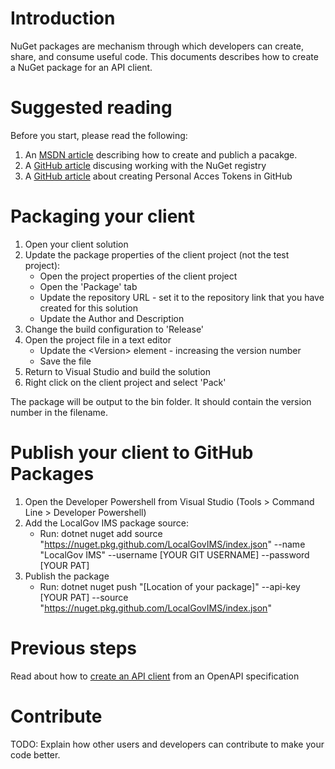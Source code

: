 # Introduction
NuGet packages are mechanism through which developers can create, share, and consume useful code.
This documents describes how to create a NuGet package for an API client.

# Suggested reading

Before you start, please read the following:

1. An [MSDN article](https://docs.microsoft.com/en-us/nuget/quickstart/create-and-publish-a-package-using-visual-studio?tabs=netcore-cli#create-the-package) describing how to create and publich a pacakge. 
2. A [GitHub article](https://docs.github.com/en/packages/working-with-a-github-packages-registry/working-with-the-nuget-registry) discusing working with the NuGet registry
3. A [GitHub article](https://docs.github.com/en/authentication/keeping-your-account-and-data-secure/creating-a-personal-access-token) about creating Personal Acces Tokens in GitHub

# Packaging your client

1. Open your client solution
2. Update the package properties of the client project (not the test project):
    * Open the project properties of the client project
    * Open the 'Package' tab
    * Update the repository URL - set it to the repository link that you have created for this solution
    * Update the Author and Description
3. Change the build configuration to 'Release'
4. Open the project file in a text editor
   * Update the \<Version> element - increasing the version number
   * Save the file
4. Return to Visual Studio and build the solution
5. Right click on the client project and select 'Pack'

The package will be output to the bin folder. It should contain the version number in the filename.

# Publish your client to GitHub Packages

1. Open the Developer Powershell from Visual Studio (Tools > Command Line > Developer Powershell)
2. Add the LocalGov IMS package source:
    * Run: dotnet nuget add source "https://nuget.pkg.github.com/LocalGovIMS/index.json" --name "LocalGov IMS" --username [YOUR GIT USERNAME] --password [YOUR PAT]
3. Publish the package
    * Run: dotnet nuget push "[Location of your package]" --api-key [YOUR PAT] --source "https://nuget.pkg.github.com/LocalGovIMS/index.json"

# Previous steps

Read about how to [create an API client](creating-an-api-client-from-an-openapi-specification.md) from an OpenAPI specification

# Contribute
TODO: Explain how other users and developers can contribute to make your code better. 

